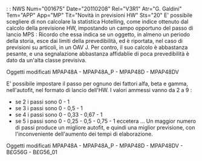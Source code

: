  :  : NWS Num="001675" Date="20110208" Rel="V3R1" Atr="G. Galdini" Tem="APP" App="MP" Tit="Novità in previsioni HW" Sts="20"
E' possibile scegliere di non calcolare la statistica Hotelling, come indice ottenuto dal calcolo della previsione HW, impostando un campo opportuno del passo di lancio MPS : 
Ricordo che essa indica se un oggetto, in almeno un periodo della storia, esce dai limiti della prevedibilità, ed è riportata, nel caso di previsioni su articoli, in un OAV J.
Per contro, il suo calcolo è abbastanza pesante, e una segnalazione abbastanza affidablie di poca prevedibilità è dato da un'alta classe previsiva.

Oggetti modificati
MPAP48A - MPAP48A_P - MPAP48D - MPAP48DV


E' possibile impostare il passo per ognuno dei fattori alfa, beta e gamma, nell'autofit, nel formato
di lancio dell'HW.
I valori ammessi vanno da 2 a 9 : 
- se 2 i passi sono 0 - 1
- se 3 i passi sono 0 - 0,5 - 1
- se 4 i passi sono 0 - 0,33 - 0,67 - 1
- se 5 i passi sono 0 - 0,25 - 0,5 - 0,75 - 1
eccetera ...
Un maggior numero di passi produce un migliore autofit, e quindi una miglior previsione, con l'inconveniente dell'aumento dei tempi di elaborazione.

Oggetti modificati
MPAP48A - MPAP48A_P - MPAP48D - MPAP48DV - B£G56G - B£G56_01
